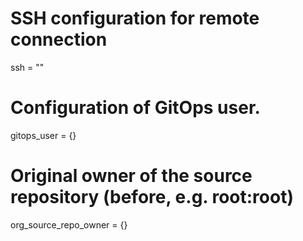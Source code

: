 <!-- BEGIN_TF_DOCS -->

# SSH configuration for remote connection
ssh = ""

# Configuration of GitOps user.
gitops_user = {}

# Original owner of the source repository (before, e.g. root:root)
org_source_repo_owner = {}
<!-- END_TF_DOCS -->